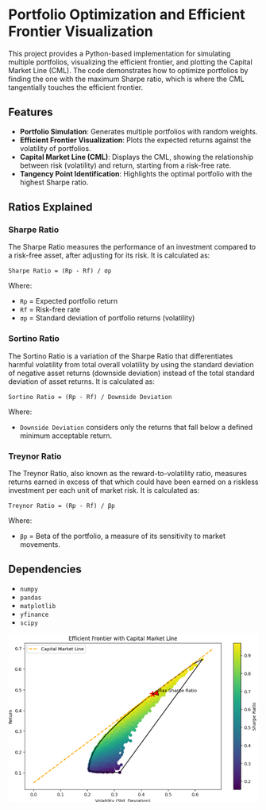 # Portfolio Optimization and Efficient Frontier Visualization

This project provides a Python-based implementation for simulating multiple portfolios, visualizing the efficient frontier, and plotting the Capital Market Line (CML). The code demonstrates how to optimize portfolios by finding the one with the maximum Sharpe ratio, which is where the CML tangentially touches the efficient frontier.

## Features
- **Portfolio Simulation**: Generates multiple portfolios with random weights.
- **Efficient Frontier Visualization**: Plots the expected returns against the volatility of portfolios.
- **Capital Market Line (CML)**: Displays the CML, showing the relationship between risk (volatility) and return, starting from a risk-free rate.
- **Tangency Point Identification**: Highlights the optimal portfolio with the highest Sharpe ratio.

## Ratios Explained

### Sharpe Ratio
The Sharpe Ratio measures the performance of an investment compared to a risk-free asset, after adjusting for its risk. It is calculated as:
```
Sharpe Ratio = (Rp - Rf) / σp
```
Where:
- `Rp` = Expected portfolio return
- `Rf` = Risk-free rate
- `σp` = Standard deviation of portfolio returns (volatility)

### Sortino Ratio
The Sortino Ratio is a variation of the Sharpe Ratio that differentiates harmful volatility from total overall volatility by using the standard deviation of negative asset returns (downside deviation) instead of the total standard deviation of asset returns. It is calculated as:
```
Sortino Ratio = (Rp - Rf) / Downside Deviation
```
Where:
- `Downside Deviation` considers only the returns that fall below a defined minimum acceptable return.

### Treynor Ratio
The Treynor Ratio, also known as the reward-to-volatility ratio, measures returns earned in excess of that which could have been earned on a riskless investment per each unit of market risk. It is calculated as:
```
Treynor Ratio = (Rp - Rf) / βp
```
Where:
- `βp` = Beta of the portfolio, a measure of its sensitivity to market movements.

## Dependencies
- `numpy`
- `pandas`
- `matplotlib`
- `yfinance`
- `scipy`

![Portfolio Optimization Visualization Curve](images/efficient_frontier.png)
